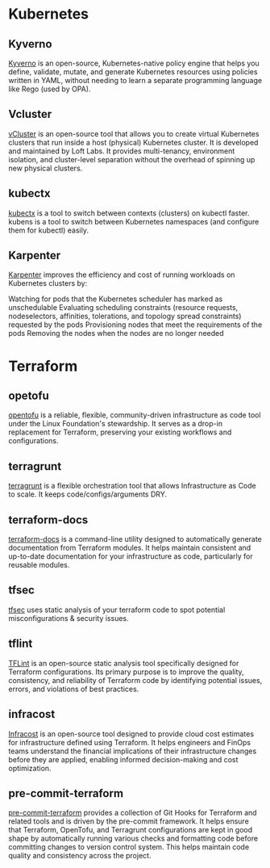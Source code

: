 # Kubernetes

## Kyverno
[Kyverno](https://kyverno.io/docs/introduction/) is an open-source, Kubernetes-native policy engine that helps you define, validate, mutate, and generate Kubernetes resources using policies written in YAML, without needing to learn a separate programming language like Rego (used by OPA).

## Vcluster
[vCluster](https://www.vcluster.com/docs?_gl=1*jjn6ff*_gcl_au*Mjk3MzA0NzQ1LjE3NTE2MjkxNDc.*_ga*NTgwMDI4MzI0LjE3NTE2MjkxNDg.*_ga_4RQQZ3WGE9*czE3NTE4ODcwMzQkbzMkZzEkdDE3NTE4ODcxODIkajU0JGwwJGgxOTQ1Nzk5MzY1) is an open-source tool that allows you to create virtual Kubernetes clusters that run inside a host (physical) Kubernetes cluster.
It is developed and maintained by Loft Labs. It provides multi-tenancy, environment isolation, and cluster-level separation without the overhead of spinning up new physical clusters. 

## kubectx
[kubectx](https://github.com/ahmetb/kubectx) is a tool to switch between contexts (clusters) on kubectl faster. kubens is a tool to switch between Kubernetes namespaces (and configure them for kubectl) easily.

## Karpenter
[Karpenter](https://karpenter.sh/)  improves the efficiency and cost of running workloads on Kubernetes clusters by:

Watching for pods that the Kubernetes scheduler has marked as unschedulable
Evaluating scheduling constraints (resource requests, nodeselectors, affinities, tolerations, and topology spread constraints) requested by the pods
Provisioning nodes that meet the requirements of the pods
Removing the nodes when the nodes are no longer needed


# Terraform

## opetofu
[opentofu](https://opentofu.org/) is a reliable, flexible, community-driven infrastructure as code tool under the Linux Foundation's stewardship. It serves as a drop-in replacement for Terraform, preserving your existing workflows and configurations.

## terragrunt
[terragrunt](https://terragrunt.gruntwork.io/) is a flexible orchestration tool that allows Infrastructure as Code to scale. It keeps code/configs/arguments DRY.

## terraform-docs
[terraform-docs](https://terraform-docs.io/user-guide/introduction/) is a command-line utility designed to automatically generate documentation from Terraform modules. It helps maintain consistent and up-to-date documentation for your infrastructure as code, particularly for reusable modules. 

## tfsec
[tfsec](https://github.com/aquasecurity/tfsec) uses static analysis of your terraform code to spot potential misconfigurations & security issues.

## tflint
[TFLint](https://github.com/terraform-linters/tflint) is an open-source static analysis tool specifically designed for Terraform configurations. Its primary purpose is to improve the quality, consistency, and reliability of Terraform code by identifying potential issues, errors, and violations of best practices. 

## infracost
[Infracost](https://github.com/infracost/infracost) is an open-source tool designed to provide cloud cost estimates for infrastructure defined using Terraform. It helps engineers and FinOps teams understand the financial implications of their infrastructure changes before they are applied, enabling informed decision-making and cost optimization.

## pre-commit-terraform
[pre-commit-terraform](https://github.com/antonbabenko/pre-commit-terraform) provides a collection of Git Hooks for Terraform and related tools and is driven by the pre-commit framework. It helps ensure that Terraform, OpenTofu, and Terragrunt configurations are kept in good shape by automatically running various checks and formatting code before committing changes to version control system. This helps maintain code quality and consistency across the project.

